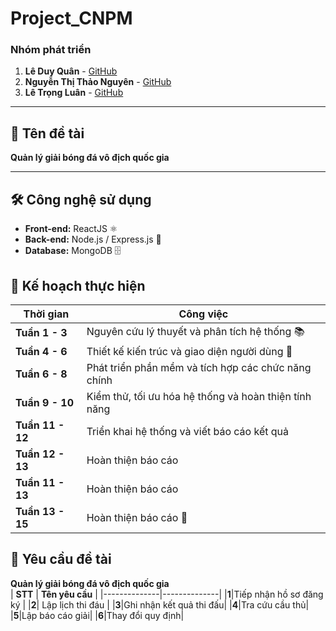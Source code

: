 # Project_CNPM

### **Nhóm phát triển**  
1. **Lê Duy Quân** - [GitHub](https://github.com/LeDuyQuan1911/leduyquan.github.io/tree/gh-pages)  
2. **Nguyễn Thị Thảo Nguyên** - [GitHub](https://github.com/ThaoNguyen157/nguynt.github.io/tree/gh-pages)  
3. **Lê Trọng Luân** - [GitHub](https://github.com/trongluan23/Luan.github.io/tree/gh-pages)  
---

## 📌 **Tên đề tài**  
**Quản lý giải bóng đá vô địch quốc gia**  

---

## 🛠 **Công nghệ sử dụng**  
- **Front-end:** ReactJS ⚛️  
- **Back-end:** Node.js / Express.js 🚀  
- **Database:** MongoDB 🗄  
## 📅 **Kế hoạch thực hiện**  

| **Thời gian** | **Công việc** |
|--------------|--------------|
| **Tuần 1 - 3** | Nguyên cứu lý thuyết và phân tích hệ thống 📚 |
| **Tuần 4 - 6** | Thiết kế kiến trúc và giao diện người dùng 🐳 |
| **Tuần 6 - 8** | Phát triển phần mềm và tích hợp  các chức năng chính |
| **Tuần 9 - 10** | Kiểm thử, tối ưu hóa hệ thống và hoàn thiện tính năng |
| **Tuần 11 - 12** | Triển khai hệ thống và viết báo cáo kết quả |
| **Tuần 12 - 13** | Hoàn thiện báo cáo |
| **Tuần 11 - 13** | Hoàn thiện báo cáo |
| **Tuần 13 - 15** | Hoàn thiện báo cáo 📑 |

## 📌 **Yêu cầu đề tài**  
**Quản lý giải bóng đá vô địch quốc gia**  
| **STT** | **Tên yêu cầu** |
|--------------|--------------|
|**1**|Tiếp nhận hồ sơ đăng ký |
|**2**| Lập lịch thi đáu |
|**3**|Ghi nhận kết quả thi đấu|
|**4**|Tra cứu cầu thủ|
|**5**|Lập báo cáo giải|
|**6**|Thay đổi quy định|

